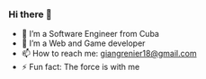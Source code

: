 ### Hi there 👋

- 🔭 I’m a Software Engineer from Cuba
- 🌱 I’m a Web and Game developer
- 📫 How to reach me: giangrenier18@gmail.com
- ⚡ Fun fact: The force is with me
